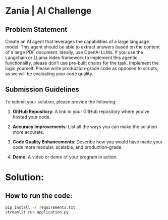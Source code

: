 # Zania | AI Challenge

## Problem Statement

Create an AI agent that leverages the capabilities of a large language model. This agent should be able to extract answers based on the content of a large PDF document. Ideally, use OpenAI LLMs. If you use the Langchain or LLama Index framework to implement this agentic functionality, please don’t use pre-built chains for the task. Implement the logic yourself. Please write production-grade code as opposed to scripts, as we will be evaluating your code quality.

## Submission Guidelines

To submit your solution, please provide the following:

1. **GitHub Repository**: A link to your GitHub repository where you've hosted your code.

2. **Accuracy Improvements**: List all the ways you can make the solution more accurate.

3. **Code Quality Enhancements**: Describe how you would have made your code more modular, scalable, and production-grade.

4. **Demo**: A video or demo of your program in action.


# Solution:

## How to run the code:
```bash
pip install -r requirements.txt
streamlit run application.py
```

